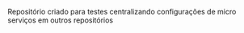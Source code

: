 Repositório criado para testes centralizando configurações de micro serviços em outros repositórios
